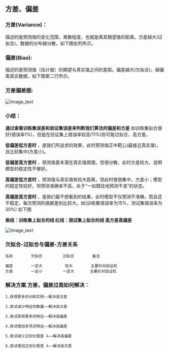 
## 方差、偏差


### 方差(Variance)：
描述的是预测值的变化范围，离散程度，也就是离其期望值的距离。方差越大(过拟合)，数据的分布越分散，如下图右列所示。


### 偏差(Bias):
描述的是预测值（估计值）的期望与真实值之间的差距。偏差越大(欠拟合)，越偏离真实数据，如下图第二行所示。




### 方差偏差图:

![Image_text](https://raw.githubusercontent.com/OneStepAndTwoSteps/data_mining_analysis/master/static/%E6%96%B9%E5%B7%AE%E3%80%81%E5%81%8F%E5%B7%AE/1-1.png)

### 小结：

__通过查看训练集误差和验证集误差来判断我们算法的偏差和方差__ 如训练集拟合很好(错误率1%)，但是在验证集上错误率较高(11%)则可能过拟合，高方差。

__低偏差低方差时__ ，是我们所追求的效果，此时预测值正中靶心(最接近真实值)，且比较集中(方差小)。

__低偏差高方差时__ ，预测值基本落在真实值周围，但很分散，此时方差较大，说明模型的稳定性不够好。

__高偏差低方差时__ ，预测值与真实值有较大距离，但此时值很集中，方差小；模型的稳定性较好，但预测准确率不高，处于“一如既往地预测不准”的状态。

__高偏差高方差时__ ，是我们最不想看到的结果，此时模型不仅预测不准确，而且还不稳定，每次预测的值都差别比较大。如(训练集错误率为15%，测试集错误率为30%) 如下图

__紫线：训练集上拟合的线    红线：测试集上拟合的线   高方差高偏差__

![Image_text](https://raw.githubusercontent.com/OneStepAndTwoSteps/data_mining_analysis/master/static/%E6%96%B9%E5%B7%AE%E3%80%81%E5%81%8F%E5%B7%AE/3.png)



### 欠拟合-过拟合与偏差-方差关系

    名称        欠拟合         过拟合        备注

    偏差        一定大          较大        主要针对验证机
    方差        一定小         一定大       主要针对验证机


### 解决方案 方差，偏差过高如何解决：

    1.获得更多的训练实例——解决高方差 

    2.尝试减少特征的数量——解决高方差 

    3.尝试获得更多的特征——解决高偏差 

    4.尝试增加多项式特征——解决高偏差 

    5.尝试减少正则化程度 λ——解决高偏差

    6.尝试增加正则化程度 λ——解决高方差 

